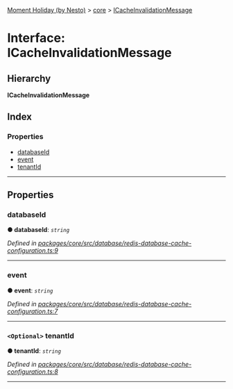 [Moment Holiday (by Nesto)](../README.md) > [core](../modules/core.md) > [ICacheInvalidationMessage](../interfaces/core.icacheinvalidationmessage.md)

# Interface: ICacheInvalidationMessage

## Hierarchy

**ICacheInvalidationMessage**

## Index

### Properties

* [databaseId](core.icacheinvalidationmessage.md#databaseid)
* [event](core.icacheinvalidationmessage.md#event)
* [tenantId](core.icacheinvalidationmessage.md#tenantid)

---

## Properties

<a id="databaseid"></a>

###  databaseId

**● databaseId**: *`string`*

*Defined in [packages/core/src/database/redis-database-cache-configuration.ts:9](https://github.com/nesto-software/moment-holiday/blob/72ce1a6/packages/core/src/database/redis-database-cache-configuration.ts#L9)*

___
<a id="event"></a>

###  event

**● event**: *`string`*

*Defined in [packages/core/src/database/redis-database-cache-configuration.ts:7](https://github.com/nesto-software/moment-holiday/blob/72ce1a6/packages/core/src/database/redis-database-cache-configuration.ts#L7)*

___
<a id="tenantid"></a>

### `<Optional>` tenantId

**● tenantId**: *`string`*

*Defined in [packages/core/src/database/redis-database-cache-configuration.ts:8](https://github.com/nesto-software/moment-holiday/blob/72ce1a6/packages/core/src/database/redis-database-cache-configuration.ts#L8)*

___

